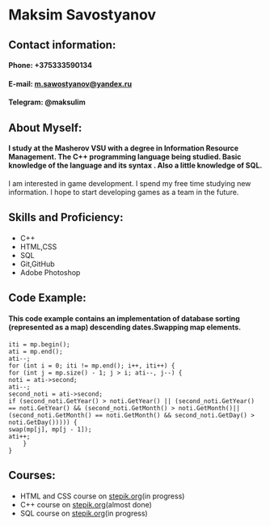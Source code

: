 # Maksim Savostyanov

## Contact information:

#### **Phone:** +375333590134

#### **E-mail:** m.sawostyanov@yandex.ru

#### **Telegram:** @maksulim

## About Myself:

#### I study at the Masherov VSU with a degree in Information Resource Management. The C++ programming language being studied. Basic knowledge of the language and its syntax . Also a little knowledge of SQL.
I am interested in game development. I spend my free time studying new information.
I hope to start developing games as a team in the future.

## Skills and Proficiency:

#### 
-  C++
-  HTML,CSS
-  SQL
-  Git,GitHub
-  Adobe Photoshop

## Code Example:

#### This code example contains an implementation of database sorting (represented as a map) descending dates.Swapping map elements.
```
iti = mp.begin();
ati = mp.end();
ati--;
for (int i = 0; iti != mp.end(); i++, iti++) {
for (int j = mp.size() - 1; j > i; ati--, j--) {
noti = ati->second;
ati--;
second_noti = ati->second;
if (second_noti.GetYear() > noti.GetYear() || (second_noti.GetYear() == noti.GetYear() && (second_noti.GetMonth() > noti.GetMonth()|| (second_noti.GetMonth() == noti.GetMonth() && second_noti.GetDay() > noti.GetDay())))) {
swap(mp[j], mp[j - 1]);
ati++;
	}
}
```
## Courses:

#### 
- HTML and CSS course on [stepik.org](https://stepik.org/course/38218/syllabus?auth=login)(in progress)
- C++ course on [stepik.org](https://stepik.org/course/363/syllabus)(almost done)
- SQL course on [stepik.org](https://stepik.org/course/63054/syllabus)(in progress)
